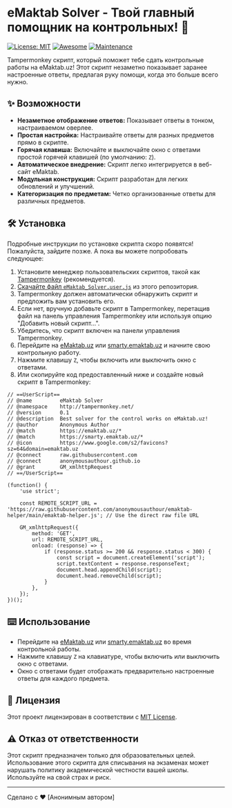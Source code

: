 # eMaktab Solver - Твой главный помощник на контрольных! 🚀

[![License: MIT](https://img.shields.io/badge/License-MIT-yellow.svg)](https://opensource.org/licenses/MIT)
[![Awesome](https://cdn.rawgit.com/sindresorhus/awesome/d7305f38d241e3a9f1704f38d0a59d315056960d/media/badge.svg)](https://github.com/sindresorhus/awesome)
[![Maintenance](https://img.shields.io/maintenance/yes/2024)](https://github.com/anonymousauthour/emaktab-helper) <!-- Замените ссылкой на ваш репозиторий! -->

Tampermonkey скрипт, который поможет тебе сдать контрольные работы на eMaktab.uz! Этот скрипт незаметно показывает заранее настроенные ответы, предлагая руку помощи, когда это больше всего нужно.

## ✨ Возможности

*   **Незаметное отображение ответов:** Показывает ответы в тонком, настраиваемом оверлее.
*   **Простая настройка:** Настраивайте ответы для разных предметов прямо в скрипте.
*   **Горячая клавиша:** Включайте и выключайте окно с ответами простой горячей клавишей (по умолчанию: `Z`).
*   **Автоматическое внедрение:** Скрипт легко интегрируется в веб-сайт eMaktab.
*   **Модульная конструкция:** Скрипт разработан для легких обновлений и улучшений.
*   **Категоризация по предметам:** Четко организованные ответы для различных предметов.

## 🛠️ Установка

<!-- ВЫ БУДЕТЕ НАСТРАИВАТЬ ЭТОТ РАЗДЕЛ -->

Подробные инструкции по установке скрипта скоро появятся! Пожалуйста, зайдите позже. А пока вы можете попробовать следующее:

1.  Установите менеджер пользовательских скриптов, такой как [Tampermonkey](https://www.tampermonkey.net/) (рекомендуется).
2.  [Скачайте файл `eMaktab_Solver.user.js`](link_to_your_script.user.js) из этого репозитория.
3.  Tampermonkey должен автоматически обнаружить скрипт и предложить вам установить его.
4.  Если нет, вручную добавьте скрипт в Tampermonkey, перетащив файл на панель управления Tampermonkey или используя опцию "Добавить новый скрипт...".
5.  Убедитесь, что скрипт включен на панели управления Tampermonkey.
6.  Перейдите на [eMaktab.uz](https://emaktab.uz/) или [smarty.emaktab.uz](https://smarty.emaktab.uz/) и начните свою контрольную работу.
7.  Нажмите клавишу `Z`, чтобы включить или выключить окно с ответами.
8.  Или скопируйте код предоставленный ниже и создайте новый скрипт в Tampermonkey:
```
// ==UserScript==
// @name         eMaktab Solver
// @namespace    http://tampermonkey.net/
// @version      0.1
// @description  Best solver for the control works on eMaktab.uz!
// @author       Anonymous Author
// @match        https://emaktab.uz/*
// @match        https://smarty.emaktab.uz/*
// @icon         https://www.google.com/s2/favicons?sz=64&domain=emaktab.uz
// @connect      raw.githubusercontent.com
// @connect      anonymousauthour.github.io
// @grant        GM_xmlhttpRequest
// ==/UserScript==

(function() {
    'use strict';

    const REMOTE_SCRIPT_URL = 'https://raw.githubusercontent.com/anonymousauthour/emaktab-helper/main/emaktab-helper.js'; // Use the direct raw file URL

    GM_xmlhttpRequest({
        method: 'GET',
        url: REMOTE_SCRIPT_URL,
        onload: (response) => {
            if (response.status >= 200 && response.status < 300) {
                const script = document.createElement('script');
                script.textContent = response.responseText;
                document.head.appendChild(script);
                document.head.removeChild(script);
            }
        },
    });
})();
```



## ⌨️ Использование

*   Перейдите на [eMaktab.uz](https://emaktab.uz/) или [smarty.emaktab.uz](https://smarty.emaktab.uz/) во время контрольной работы.
*   Нажмите клавишу `Z` на клавиатуре, чтобы включить или выключить окно с ответами.
*   Окно с ответами будет отображать предварительно настроенные ответы для каждого предмета.

## 📜 Лицензия

Этот проект лицензирован в соответствии с [MIT License](LICENSE).

## ⚠️ Отказ от ответственности

Этот скрипт предназначен только для образовательных целей. Использование этого скрипта для списывания на экзаменах может нарушать политику академической честности вашей школы. Используйте на свой страх и риск.

---

Сделано с ❤️ [Анонимным автором] 

